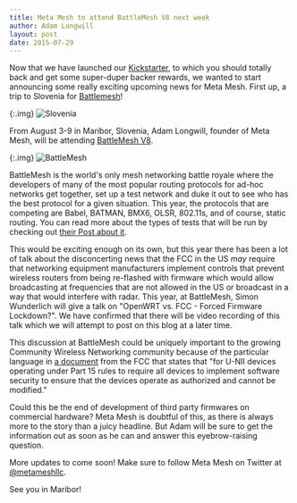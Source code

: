 ```yaml
---
title: Meta Mesh to attend BattleMesh V8 next week
author: Adam Longwill
layout: post
date: 2015-07-29
---
```


Now that we have launched our [Kickstarter](https://www.kickstarter.com/projects/metamesh/meta-mesh-community-wireless-networks-for-all), to which you should totally back and get some super-duper backer rewards, we wanted to start announcing some really exciting upcoming news for Meta Mesh. First up, a trip to Slovenia for [Battlemesh](http://battlemesh.org/)!

{:.img}
![Slovenia](http://imgur.com/80V7Xd8.png)

From August 3-9 in Maribor, Slovenia, Adam Longwill, founder of Meta Mesh, will be attending [BattleMesh V8](http://battlemesh.org/).

{:.img}
![BattleMesh](http://imgur.com/k4lfbMV.png)

BattleMesh is the world's only mesh networking battle royale where the developers of many of the most popular routing protocols for ad-hoc networks get together, set up a test network and duke it out to see who has the best protocol for a given situation. This year, the protocols that are competing are Babel, BATMAN, BMX6, OLSR, 802.11s, and of course, static routing. You can read more about the types of tests that will be run by checking out [their Post about it](https://battlemesh-test-docs.readthedocs.org/).

This would be exciting enough on its own, but this year there has been a lot of talk about the disconcerting news that the FCC in the US *may* require that networking equipment manufacturers implement controls that prevent wireless routers from being re-flashed with firmware which would allow broadcasting at frequencies that are not allowed in the US or broadcast in a way that would interfere with radar. This year, at BattleMesh, Simon Wunderlich will give a talk on "OpenWRT vs. FCC - Forced Firmware Lockdown?". We have confirmed that there will be video recording of this talk which we will attempt to post on this blog at a later time.

This discussion at BattleMesh could be uniquely important to the growing Community Wireless Networking community because of the particular language in [a document](https://apps.fcc.gov/oetcf/kdb/forms/FTSSearchResultPage.cfm?id=39498&switch=P) from the FCC that states that "for U-NII devices operating under Part 15 rules to require all devices to implement software security to ensure that the devices operate as authorized and cannot be modified."

Could this be the end of development of third party firmwares on commercial hardware? Meta Mesh is doubtful of this, as there is always more to the story than a juicy headline. But Adam will be sure to get the information out as soon as he can and answer this eyebrow-raising question.

More updates to come soon! Make sure to follow Meta Mesh on Twitter at [@metameshllc](https://twitter.com/metameshllc).

See you in Maribor!
